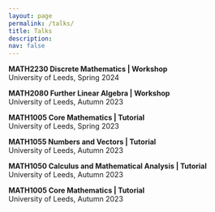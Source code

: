 ```yaml
---
layout: page
permalink: /talks/
title: Talks
description:
nav: false
---
```


**MATH2230 Discrete Mathematics | Workshop**\
University of Leeds, Spring 2024

**MATH2080 Further Linear Algebra | Workshop**\
University of Leeds, Autumn 2023

**MATH1005 Core Mathematics | Tutorial**\
University of Leeds, Spring 2023

**MATH1055 Numbers and Vectors | Tutorial**\
University of Leeds, Autumn 2023

**MATH1050 Calculus and Mathematical Analysis | Tutorial**\
University of Leeds, Autumn 2023

**MATH1005 Core Mathematics | Tutorial**\
University of Leeds, Autumn 2023

